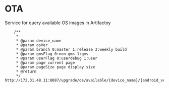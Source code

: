 # OTA
Service for query available OS images in Artifactoy

```http
	/**
	 * 
	 * @param device_name
	 * @param osVer
	 * @param branch 0:master 1:release 3:weekly build
	 * @param gmsFlag 0:non-gms 1:gms
	 * @param userFlag 0:userdebug 1:user
	 * @param page current page
	 * @param pageSize page display size
	 * @return
	 */
http://172.31.48.11:8087/upgrade/os/available/{device_name}/{android_version}/{branch}/{gms_flag}/{user_flag}/{page}/{pageSize}
```